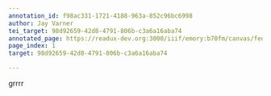 ```yaml
---
annotation_id: f98ac331-1721-4188-963a-852c96bc6998
author: Jay Varner
tei_target: 98d92659-42d8-4791-806b-c3a6a16aba74
annotated_page: https://readux-dev.org:3000/iiif/emory:b70fm/canvas/fedora:emory:gz6dp
page_index: 1
target: 98d92659-42d8-4791-806b-c3a6a16aba74

---
```

<p>grrrr</p>